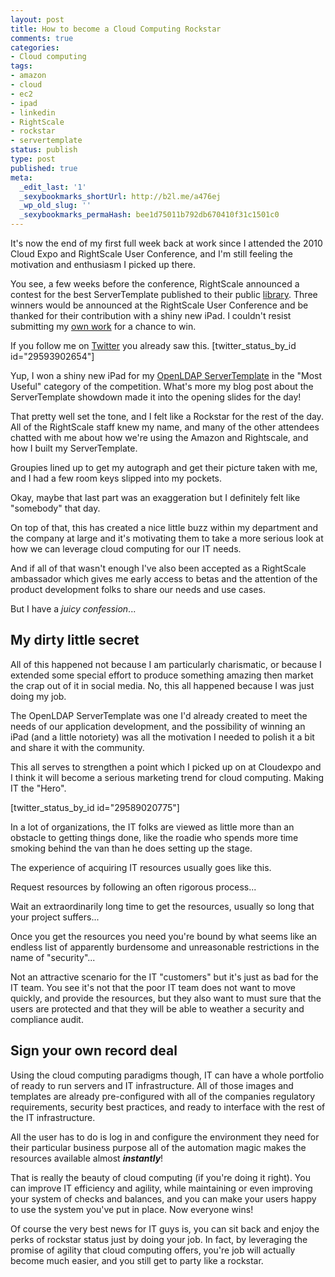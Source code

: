 ```yaml
---
layout: post
title: How to become a Cloud Computing Rockstar
comments: true
categories:
- Cloud computing
tags:
- amazon
- cloud
- ec2
- ipad
- linkedin
- RightScale
- rockstar
- servertemplate
status: publish
type: post
published: true
meta:
  _edit_last: '1'
  _sexybookmarks_shortUrl: http://b2l.me/a476ej
  _wp_old_slug: ''
  _sexybookmarks_permaHash: bee1d75011b792db670410f31c1501c0
---
```

It's now the end of my first full week back at work since I attended the 2010 Cloud Expo and RightScale User Conference, and I'm still feeling the motivation and enthusiasm I picked up there.

<!--more-->

You see, a few weeks before the conference, RightScale announced a contest for the best ServerTemplate published to their public <a href="http://www.rightscale.com/library/">library</a>.  Three winners would be announced at the RightScale User Conference and be thanked for their contribution with a shiny new iPad.  I couldn't resist submitting my <a href="{{ root_url }}/2010/10/25/rightscale-crowd-sources-value-add-content/">own work</a> for a chance to win.

If you follow me on <a href="http://twitter.com/#!/rjgeyer">Twitter</a> you already saw this.
[twitter_status_by_id id="29593902654"]

Yup, I won a shiny new iPad for my <a href="http://www.rightscale.com/library/server_templates/OpenLDAP-Directory-Server-v1-1/14818">OpenLDAP ServerTemplate</a> in the "Most Useful" category of the competition.  What's more my blog post about the ServerTemplate showdown made it into the opening slides for the day!

That pretty well set the tone, and I felt like a Rockstar for the rest of the day.  All of the RightScale staff knew my name, and many of the other attendees chatted with me about how we're using the Amazon and Rightscale, and how I built my ServerTemplate.

Groupies lined up to get my autograph and get their picture taken with me, and I had a few room keys slipped into my pockets.

Okay, maybe that last part was an exaggeration but I definitely felt like "somebody" that day.

On top of that, this has created a nice little buzz within my department and the company at large and it's motivating them to take a more serious look at how we can leverage cloud computing for our IT needs.

And if all of that wasn't enough I've also been accepted as a RightScale ambassador which gives me early access to betas and the attention of the product development folks to share our needs and use cases.

But I have a <em>juicy confession</em>...
<h2>My dirty little secret</h2>
All of this happened not because I am particularly charismatic, or because I extended some special effort to produce something amazing then market the crap out of it in social media.  No, this all happened because I was just doing my job.

The OpenLDAP ServerTemplate was one I'd already created to meet the needs of our application development, and the possibility of winning an iPad (and a little notoriety) was all the motivation I needed to polish it a bit and share it with the community.

This all serves to strengthen a point which I picked up on at Cloudexpo and I think it will become a serious marketing trend for cloud computing.  Making IT the "Hero".

[twitter_status_by_id id="29589020775"]

In a lot of organizations, the IT folks are viewed as little more than an obstacle to getting things done, like the roadie who spends more time smoking behind the van than he does setting up the stage.

The experience of acquiring IT resources usually goes like this.  

Request resources by following an often rigorous process...

Wait an extraordinarily long time to get the resources, usually so long that your project suffers...

Once you get the resources you need you're bound by what seems like an endless list of apparently burdensome and unreasonable restrictions in the name of "security"...

Not an attractive scenario for the IT "customers" but it's just as bad for the IT team.  You see it's not that the poor IT team does not want to move quickly, and provide the resources, but they also want to must sure that the users are protected and that they will be able to weather a security and compliance audit.

<h2>Sign your own record deal</h2>
Using the cloud computing paradigms though, IT can have a whole portfolio of ready to run servers and IT infrastructure.  All of those images and templates are already pre-configured with all of the companies regulatory requirements, security best practices, and ready to interface with the rest of the IT infrastructure.

All the user has to do is log in and configure the environment they need for their particular business purpose all of the automation magic makes the resources available almost <strong><em>instantly</em></strong>!

That is really the beauty of cloud computing (if you're doing it right).  You can improve IT efficiency and agility, while maintaining or even improving your system of checks and balances, and you can make your users happy to use the system you've put in place.  Now everyone wins!

Of course the very best news for IT guys is, you can sit back and enjoy the perks of rockstar status just by doing your job.  In fact, by leveraging the promise of agility that cloud computing offers, you're job will actually become much easier, and you still get to party like a rockstar.
